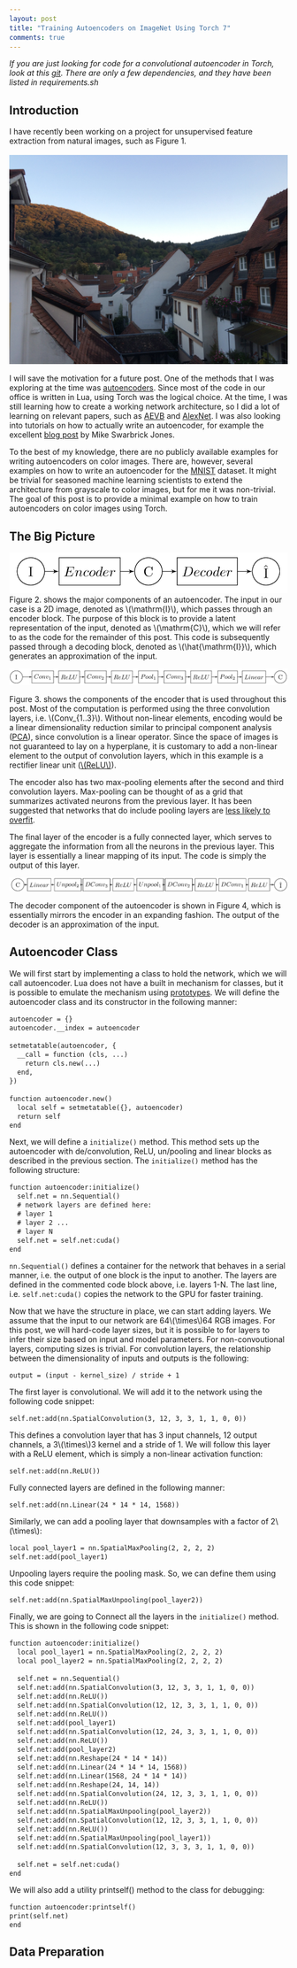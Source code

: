 ```yaml
---
layout: post
title: "Training Autoencoders on ImageNet Using Torch 7"
comments: true
---
```

*If you are just looking for code for a convolutional autoencoder in Torch, look at this [git](https://github.com/siavashk/imagenet-autoencoder.git). There are only a few dependencies, and they have been listed in requirements.sh*

## Introduction
I have recently been working on a project for unsupervised feature extraction from natural images, such as Figure 1. <br />  
![Heidelberg, Germany](/assets/heidelberg.jpg "Figure 1: Heidelberg, Germany, October 1st, 2015")<br />  

I will save the motivation for a future post. One of the methods that I was exploring at the time was [autoencoders](https://en.wikipedia.org/wiki/Autoencoder). Since most of the code in our office is written in Lua, using Torch was the logical choice. At the time, I was still learning how to create a working network architecture, so I did a lot of learning on relevant papers, such as [AEVB](http://arxiv.org/abs/1312.6114) and [AlexNet](http://papers.nips.cc/paper/4824-imagenet-classification-with-deep-convolutional-neural-networks). I was also looking into tutorials on how to actually write an autoencoder, for example the excellent [blog post](https://swarbrickjones.wordpress.com/2015/04/29/convolutional-autoencoders-in-pythontheanolasagne/) by Mike Swarbrick Jones.

To the best of my knowledge, there are no publicly available examples for writing autoencoders on color images. There are, however, several examples on how to write an autoencoder for the [MNIST](http://yann.lecun.com/exdb/mnist/) dataset. It might be trivial for seasoned machine learning scientists to extend the architecture from grayscale to color images, but for me it was non-trivial. The goal of this post is to provide a minimal example on how to train autoencoders on color images using Torch.

## The Big Picture
![Autoencoder overview](/assets/ae1.jpg "Figure 2: major components of an autoencoder")
Figure 2. shows the major components of an autoencoder. The input in our case is a 2D image, denoted as \\(\mathrm{I}\\), which passes through an encoder block. The purpose of this block is to provide a latent representation of the input, denoted as \\(\mathrm{C}\\), which we will refer to as the code for the remainder of this post. This code is subsequently passed through a decoding block, denoted as \\(\hat{\mathrm{I}}\\), which generates an approximation of the input.

![Encoder overview](/assets/ae2.jpg "Figure 3: encoder components in this post")

Figure 3. shows the components of the encoder that is used throughout this post. Most of the computation is performed using the three convolution layers, i.e. \\(Conv_{1..3}\\). Without non-linear elements, encoding would be a linear dimensionality reduction similar to principal component analysis ([PCA](https://en.wikipedia.org/wiki/Principal_component_analysis)), since convolution is a linear operator. Since the space of images is not guaranteed to lay on a hyperplane, it is customary to add a non-linear element to the output of convolution layers, which in this example is a rectifier linear unit ([\\(ReLU\\)](https://en.wikipedia.org/wiki/Rectifier_%28neural_networks%29)).

The encoder also has two max-pooling elements after the second and third convolution layers. Max-pooling can be thought of as a grid that summarizes activated neurons from the previous layer. It has been suggested that networks that do include pooling layers are [less likely to overfit](http://papers.nips.cc/paper/4824-imagenet-classification-with-deep-convolutional-neural-networks.pdf).

The final layer of the encoder is a fully connected layer, which serves to aggregate the information from all the neurons in the previous layer. This layer is essentially a linear mapping of its input. The code is simply the output of this layer.

![Decoder overview](/assets/ae3.jpg "Figure 4: Decoder components in this post")

The decoder component of the autoencoder is shown in Figure 4, which is essentially mirrors the encoder in an expanding fashion. The output of the decoder is an approximation of the input.

## Autoencoder Class
We will first start by implementing a class to hold the network, which we will call autoencoder. Lua does not have a built in mechanism for classes, but it is possible to emulate the mechanism using [prototypes](http://www.lua.org/pil/16.1.html). We will define the autoencoder class and its constructor in the following manner:

```
autoencoder = {}
autoencoder.__index = autoencoder

setmetatable(autoencoder, {
  __call = function (cls, ...)
    return cls.new(...)
  end,
})

function autoencoder.new()
  local self = setmetatable({}, autoencoder)
  return self
end
```
Next, we will define a `initialize()` method. This method sets up the autoencoder with de/convolution, ReLU, un/pooling and linear blocks as described in the previous section. The `initialize()` method has the following structure:

```
function autoencoder:initialize()
  self.net = nn.Sequential()
  # network layers are defined here:
  # layer 1
  # layer 2 ...
  # layer N
  self.net = self.net:cuda()
end
```

`nn.Sequential()` defines a container for the network that behaves in a serial manner, i.e. the output of one block is the input to another. The layers are defined in the commented code block above, i.e. layers 1-N. The last line, i.e. `self.net:cuda()` copies the network to the GPU for faster training.

Now that we have the structure in place, we can start adding layers. We assume that the input to our network are 64\\(\times\\)64 RGB images. For this post, we will hard-code layer sizes, but it is possible to for layers to infer their size based on input and model parameters. For non-convoutional layers, computing sizes is trivial. For convolution layers, the relationship between the dimensionality of inputs and outputs is the following:

```
output = (input - kernel_size) / stride + 1
```

The first layer is convolutional. We will add it to the network using the following code snippet:

```
self.net:add(nn.SpatialConvolution(3, 12, 3, 3, 1, 1, 0, 0))
```

This defines a convolution layer that has 3 input channels, 12 output channels, a 3\\(\times\\)3 kernel and a stride of 1. We will follow this layer with a ReLU element, which is simply a non-linear activation function:

```
self.net:add(nn.ReLU())
```

Fully connected layers are defined in the following manner:

```
self.net:add(nn.Linear(24 * 14 * 14, 1568))
```

Similarly, we can add a pooling layer that downsamples with a factor of 2\\(\times\\):

```
local pool_layer1 = nn.SpatialMaxPooling(2, 2, 2, 2)
self.net:add(pool_layer1)
```

Unpooling layers require the pooling mask. So, we can define them using this code snippet:

```
self.net:add(nn.SpatialMaxUnpooling(pool_layer2))
```

Finally, we are going to Connect all the layers in the `initialize()` method. This is shown in the following code snippet:

```
function autoencoder:initialize()
  local pool_layer1 = nn.SpatialMaxPooling(2, 2, 2, 2)
  local pool_layer2 = nn.SpatialMaxPooling(2, 2, 2, 2)

  self.net = nn.Sequential()
  self.net:add(nn.SpatialConvolution(3, 12, 3, 3, 1, 1, 0, 0))
  self.net:add(nn.ReLU())
  self.net:add(nn.SpatialConvolution(12, 12, 3, 3, 1, 1, 0, 0))
  self.net:add(nn.ReLU())
  self.net:add(pool_layer1)
  self.net:add(nn.SpatialConvolution(12, 24, 3, 3, 1, 1, 0, 0))
  self.net:add(nn.ReLU())
  self.net:add(pool_layer2)
  self.net:add(nn.Reshape(24 * 14 * 14))
  self.net:add(nn.Linear(24 * 14 * 14, 1568))
  self.net:add(nn.Linear(1568, 24 * 14 * 14))
  self.net:add(nn.Reshape(24, 14, 14))
  self.net:add(nn.SpatialConvolution(24, 12, 3, 3, 1, 1, 0, 0))
  self.net:add(nn.ReLU())
  self.net:add(nn.SpatialMaxUnpooling(pool_layer2))
  self.net:add(nn.SpatialConvolution(12, 12, 3, 3, 1, 1, 0, 0))
  self.net:add(nn.ReLU())
  self.net:add(nn.SpatialMaxUnpooling(pool_layer1))
  self.net:add(nn.SpatialConvolution(12, 3, 3, 3, 1, 1, 0, 0))

  self.net = self.net:cuda()
end
```

We will also add a utility printself() method to the class for debugging:

```
function autoencoder:printself()
print(self.net)
end
```

## Data Preparation
